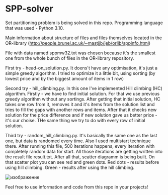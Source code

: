# SPP-solver
Set partitioning problem is being solved in this repo. Programming language that was used - Python 3.10.

Main information about structure of files and files themselves located in the OR-library (http://people.brunel.ac.uk/~mastjjb/jeb/orlib/sppinfo.html)

File with data named sppmw32.txt was chosen because it's the smallest one from the whole bunch of files in the OR-library repository.

First try - head-on_solution.py. It doens't have any optimisation, it's just a simple greedy algorithm. I tried to optimize it a little bit, using sorting (by lowest price and by the biggest amount of items in 1 row)
        
Second try - hill_climbing.py. In this one I've implemented Hill climbing (HC) algorithm. Firstly - we have to find initial solution. For that we use previous greedy algorithm without any sortings. After getting that initial solution, HC takes one row from it, removes it and it's items from the solution list and tries to fill the gaps with another rows and items. After that it checks new solution for the price difference and if new solution gave us better price - it's our choise. THe same thing we try to do with every row of initial solution.

Third try - random_hill_climbing.py. It's basically the same one as the last one, but data is randomed every time. Also I used multistart technique there. After running this file, 500 iterations happens, every iteration with completely random data for start. All those iterations are getting written into the result file result.txt. After all that, scatter diagramm is being built. On that scatter plot you can see red and green dots. Red dots - results before using hill climbing. Green - results after using the hill climbing.

![изображение](https://user-images.githubusercontent.com/54077352/145688837-15bd004e-11d1-4740-8dc5-320aa5440ad3.png)

Feel free to use information and code from this repo in your projects!
